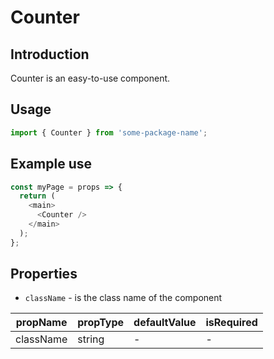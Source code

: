 # Counter

<!-- STORY -->

## Introduction

Counter is an easy-to-use component.

## Usage

```javascript
import { Counter } from 'some-package-name';
```

## Example use

```javascript
const myPage = props => {
  return (
    <main>
      <Counter />
    </main>
  );
};
```

## Properties

- `className` - is the class name of the component

| propName  | propType | defaultValue | isRequired |
| --------- | -------- | ------------ | ---------- |
| className | string   | -            | -          |
